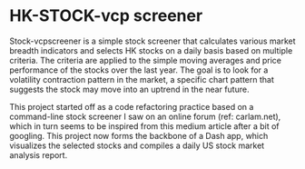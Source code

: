 # HK-STOCK-vcp screener
Stock-vcpscreener is a simple stock screener that calculates various market breadth indicators and selects HK stocks on a daily basis based on multiple criteria. The criteria are applied to the simple moving averages and price performance of the stocks over the last year. The goal is to look for a volatility contraction pattern in the market, a specific chart pattern that suggests the stock may move into an uptrend in the near future.

This project started off as a code refactoring practice based on a command-line stock screener I saw on an online forum (ref: carlam.net), which in turn seems to be inspired from this medium article after a bit of googling. This project now forms the backbone of a Dash app, which visualizes the selected stocks and compiles a daily US stock market analysis report.
